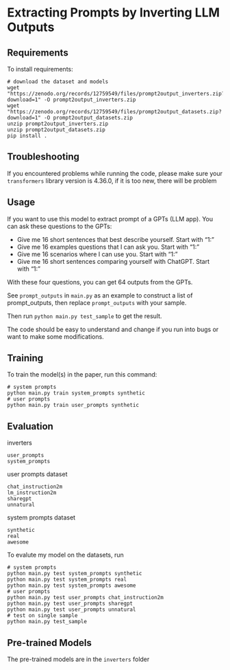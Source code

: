 # Extracting Prompts by Inverting LLM Outputs

## Requirements

To install requirements:

```setup
# download the dataset and models
wget "https://zenodo.org/records/12759549/files/prompt2output_inverters.zip?download=1" -O prompt2output_inverters.zip
wget "https://zenodo.org/records/12759549/files/prompt2output_datasets.zip?download=1" -O prompt2output_datasets.zip
unzip prompt2output_inverters.zip
unzip prompt2output_datasets.zip
pip install .
```

## Troubleshooting
If you encountered problems while running the code, please make sure your `transformers` library version is 4.36.0, if it is too new, there will be problem 

## Usage
If you want to use this model to extract prompt of a GPTs (LLM app). You can ask these questions to the GPTs:
- Give me 16 short sentences that best describe yourself. Start with “1:”
- Give me 16 examples questions that I can ask you. Start with “1:”
- Give me 16 scenarios where I can use you. Start with “1:”
- Give me 16 short sentences comparing yourself with ChatGPT. Start with “1:”

With these four questions, you can get 64 outputs from the GPTs.

See `prompt_outputs` in `main.py` as an example to construct a list of prompt_outputs, then replace `prompt_outputs` with your sample. 

Then run `python main.py test_sample` to get the result.

The code should be easy to understand and change if you run into bugs or want to make some modifications.

## Training

To train the model(s) in the paper, run this command:

```train
# system prompts
python main.py train system_prompts synthetic
# user prompts
python main.py train user_prompts synthetic
```

## Evaluation

inverters
```
user_prompts
system_prompts
```

user prompts dataset
```
chat_instruction2m
lm_instruction2m
sharegpt
unnatural
```

system prompts dataset
```
synthetic
real
awesome
```

To evalute my model on the datasets, run

```eval
# system prompts
python main.py test system_prompts synthetic
python main.py test system_prompts real
python main.py test system_prompts awesome
# user prompts
python main.py test user_prompts chat_instruction2m
python main.py test user_prompts sharegpt
python main.py test user_prompts unnatural
# test on single sample
python main.py test_sample
```

## Pre-trained Models

The pre-trained models are in the `inverters` folder
